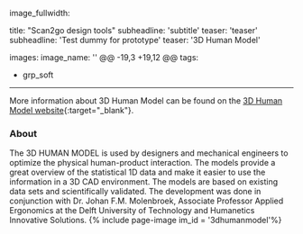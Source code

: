   image_fullwidth: 

title: "Scan2go design tools"
subheadline: 'subtitle'
teaser: 'teaser'
subheadline: 'Test dummy for prototype'
teaser: '3D Human Model'

images:
    image_name: ''
@@ -19,3 +19,12 @@ tags:
  - grp_soft

---

More information about 3D Human Model can be found on the [3D Human Model website](https://3dhumanmodel.com/){:target="_blank"}.

### About

The 3D HUMAN MODEL is used by designers and mechanical engineers to optimize the physical human-product interaction. The models provide a great overview of the statistical 1D data and make it easier to use the information in a 3D CAD environment.
The models are based on existing data sets and scientifically validated.
The development was done in conjunction with Dr. Johan F.M. Molenbroek, Associate Professor Applied Ergonomics at the Delft University of Technology and Humanetics Innovative Solutions.
{% include page-image im_id = '3dhumanmodel'%}
